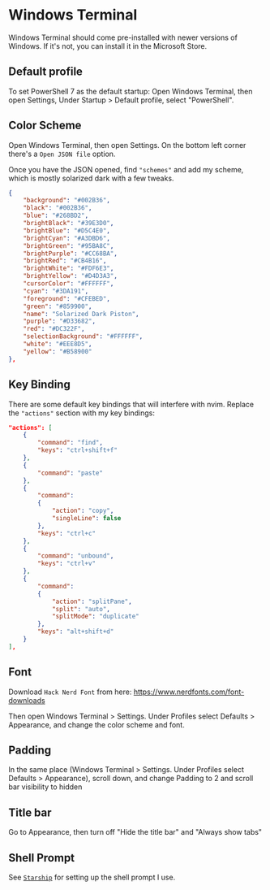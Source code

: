 # Windows Terminal
Windows Terminal should come pre-installed with newer versions of Windows.
If it's not, you can install it in the Microsoft Store.

## Default profile
To set PowerShell 7 as the default startup: Open Windows Terminal, then open Settings, Under Startup > Default profile, select "PowerShell".

## Color Scheme
Open Windows Terminal, then open Settings. On the bottom left corner there's a `Open JSON file` option.

Once you have the JSON opened, find `"schemes"` and add my scheme,
which is mostly solarized dark with a few tweaks.
```json
{
    "background": "#002B36",
    "black": "#002B36",
    "blue": "#268BD2",
    "brightBlack": "#39E3D0",
    "brightBlue": "#D5C4E0",
    "brightCyan": "#A3DBD6",
    "brightGreen": "#95BA8C",
    "brightPurple": "#CC68BA",
    "brightRed": "#CB4B16",
    "brightWhite": "#FDF6E3",
    "brightYellow": "#D4D3A3",
    "cursorColor": "#FFFFFF",
    "cyan": "#3DA191",
    "foreground": "#CFEBED",
    "green": "#859900",
    "name": "Solarized Dark Piston",
    "purple": "#D33682",
    "red": "#DC322F",
    "selectionBackground": "#FFFFFF",
    "white": "#EEE8D5",
    "yellow": "#B58900"
},
```

## Key Binding
There are some default key bindings that will interfere with nvim.
Replace the `"actions"` section with my key bindings:
```json
"actions": [
    {
        "command": "find",
        "keys": "ctrl+shift+f"
    },
    {
        "command": "paste"
    },
    {
        "command": 
        {
            "action": "copy",
            "singleLine": false
        },
        "keys": "ctrl+c"
    },
    {
        "command": "unbound",
        "keys": "ctrl+v"
    },
    {
        "command": 
        {
            "action": "splitPane",
            "split": "auto",
            "splitMode": "duplicate"
        },
        "keys": "alt+shift+d"
    }
],


```

## Font
Download `Hack Nerd Font` from here: https://www.nerdfonts.com/font-downloads

Then open Windows Terminal > Settings. Under Profiles select Defaults > Appearance, and change the color scheme and font.

## Padding
In the same place (Windows Terminal > Settings. Under Profiles select Defaults > Appearance),
scroll down, and change Padding to 2 and scroll bar visibility to hidden

## Title bar
Go to Appearance, then turn off "Hide the title bar" and "Always show tabs"

## Shell Prompt
See [`Starship`](../tool/starship.md) for setting up the shell prompt I use.

